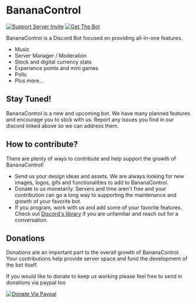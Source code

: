 # BananaControl

[![Support Server Invite](https://img.shields.io/discord/1087759492558639205?color=7289da&label=BananaControl&logo=discord&style=plastic)](https://discord.gg/FFP2BuSaUr)
[![Get The Bot](https://img.shields.io/badge/Get%20BananaControl-v1.0.0--alpha-orange?style=plastic)](https://discordapp.com/oauth2/authorize?client_id=712097790561615912&scope=bot)

BananaControl is a Discord Bot focused on providing all-in-one features.
 
* Music
* Server Manager / Moderation
* Stock and digital currency stats
* Experience points and mini games
* Polls
* Plus more...

## Stay Tuned!

BananaControl is a new and upcoming bot.  We have many planned features and encourage you to stick with us. Report any issues you find in our discord linked above so we can address them.

## How to contribute?

There are plenty of ways to contribute and help support the growth of BananaControl!

* Send us your design ideas and assets.  We are always looking for new images, logos, gifs and functionalities to add to BananaControl.
* Donate to us monetarily.  Servers and time aren't free and your contribution can go a long way to supporting the maintenance and growth of your favorite bot.
* If you program, work with us and add some of your favorite features. Check out [Discord's library](https://discord.js.org/) if you are unfamiliar and reach out for a conversation.

## Donations

Donations are an important part to the overall growth of BananaControl.  Your contributions help provide server space and fund the development of the bot itself. 

If you would like to donate to keep us working please feel free to send in donations via paypal too

[![Donate Via Paypal](https://img.shields.io/badge/Donate%20Via%20Paypal-steelblue)](https://)





